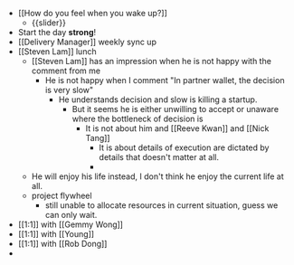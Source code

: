 - [[How do you feel when you wake up?]]
    - {{slider}}
- Start the day **strong**!
- [[Delivery Manager]] weekly sync up
- [[Steven Lam]] lunch
    - [[Steven Lam]] has an impression when he is not happy with the comment from me
        - He is not happy when I comment "In partner wallet, the decision is very slow"
            - He understands decision and slow is killing a startup.
                - But it seems he is either unwilling to accept or unaware where the bottleneck of decision is
                    - It is not about him and [[Reeve Kwan]] and [[Nick Tang]]
                        - It is about details of execution are dictated by details that doesn't matter at all.
                        - 
    - He will enjoy his life instead, I don't think he enjoy the current life at all.
    - project flywheel
        - still unable to allocate resources in current situation, guess we can only wait.
- [[1:1]] with [[Gemmy Wong]]
- [[1:1]] with [[Young]]
- [[1:1]] with [[Rob Dong]]
- 
